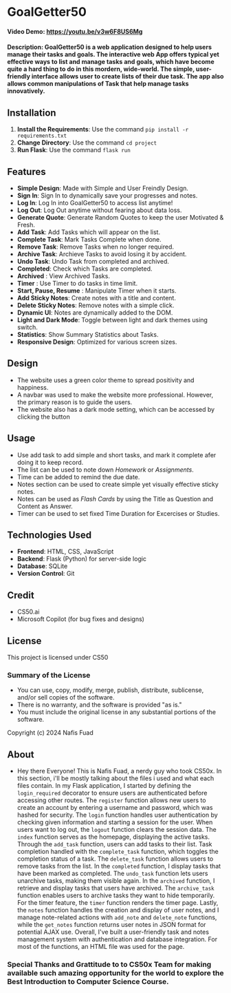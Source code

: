 # GoalGetter50
#### Video Demo:  <https://youtu.be/v3w6F8US6Mg>

#### Description: GoalGetter50 is a web application designed to help users manage their tasks and goals. The interactive web App offers typical yet effective ways to list and manage tasks and goals, which have become quite a hard thing to do in this mordern, wide-world. The simple, user-friendly interface allows user to create lists of their due task. The app also allows common manipulations of Task that help manage tasks innovatively.

## Installation

1. **Install the Requirements**: Use the command `pip install -r requirements.txt`
2. **Change Directory**: Use the command `cd project`
3. **Run Flask**: Use the command `flask run`

## Features
- **Simple Design**: Made with Simple and User Freindly Design.
- **Sign In**: Sign In to dynamically save your progresses and notes.
- **Log In**: Log In into GoalGetter50 to access list anytime!
- **Log Out**: Log Out anytime without fearing about data loss.
- **Generate Quote**: Generate Random Quotes to keep the user Motivated & Fresh.
- **Add Task**: Add Tasks which will appear on the list.
- **Complete Task**: Mark Tasks Complete when done.
- **Remove Task**: Remove Tasks when no longer required.
- **Archive Task**: Archieve Tasks to avoid losing it by accident.
- **Undo Task**: Undo Task from completed and archived.
- **Completed**: Check which Tasks are completed.
- **Archived** : View Archived Tasks.
- **Timer** : Use Timer to do tasks in time limit.
- **Start, Pause, Resume** : Manipulate Timer when it starts.
- **Add Sticky Notes**: Create notes with a title and content.
- **Delete Sticky Notes**: Remove notes with a simple click.
- **Dynamic UI**: Notes are dynamically added to the DOM.
- **Light and Dark Mode**: Toggle between light and dark themes using switch.
- **Statistics**: Show Summary Statistics about Tasks.
- **Responsive Design**: Optimized for various screen sizes.

## Design
- The website uses a green color theme to spread positivity and happiness.
- A navbar was used to make the website more professional. However, the primary reason
is to guide the users.
- The website also has a dark mode setting, which can be accessed by clicking the
button

## Usage
- Use add task to add simple and short tasks, and mark it complete afer doing it to keep record.
- The list can be used to note down *Homework* or *Assignments*.
- Time can be added to remind the due date.
- Notes section can be used to create simple yet visually effective sticky notes.
- Notes can be used as *Flash Cards* by using the Title as Question and Content as Answer.
- Timer can be used to set fixed Time Duration for Excercises or Studies.

## Technologies Used
- **Frontend**: HTML, CSS, JavaScript
- **Backend**: Flask (Python) for server-side logic
- **Database**: SQLite
- **Version Control**: Git

## Credit
- CS50.ai
- Microsoft Copilot (for bug fixes and designs)


## License
This project is licensed under CS50

### Summary of the License
- You can use, copy, modify, merge, publish, distribute, sublicense, and/or sell copies of the software.
- There is no warranty, and the software is provided "as is."
- You must include the original license in any substantial portions of the software.

Copyright (c) 2024 Nafis Fuad

## About
- Hey there Everyone! This is Nafis Fuad, a nerdy guy who took CS50x. In this section, i'll be mostly talking about the files i used and what each files contain.
In my Flask application, I started by defining the `login_required` decorator to ensure users are authenticated before accessing other routes. The `register` function allows new users to create an account by entering a username and password, which was hashed for security. The `login` function handles user authentication by checking given information and starting a session for the user. When users want to log out, the `logout` function clears the session data. The `index` function serves as the homepage, displaying the active tasks. Through the `add_task` function, users can add tasks to their list. Task completion handled with the `complete_task` function, which toggles the completion status of a task. The `delete_task` function allows users to remove tasks from the list. In the `completed` function, I display tasks that have been marked as completed. The `undo_task` function lets users unarchive tasks, making them visible again. In the `archived` function, I retrieve and display tasks that users have archived. The `archive_task` function enables users to archive tasks they want to hide temporarily. For the timer feature, the `timer` function renders the timer page. Lastly, the `notes` function handles the creation and display of user notes, and I manage note-related actions with `add_note` and `delete_note` functions, while the `get_notes` function returns user notes in JSON format for potential AJAX use. Overall, I've built a user-friendly task and notes management system with authentication and database integration. For most of the functions, an HTML file was used for the page.

### Special Thanks and Grattitude to to CS50x Team for making available such amazing opportunity for the world to explore the Best Introduction to Computer Science Course.

